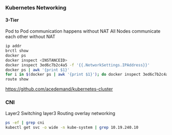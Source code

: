 ### Kubernetes Networking

#### 3-Tier

Pod to Pod communication happens without NAT
All Nodes communicate each other without NAT
```bash
ip addr
brctl show
docker ps
docker inspect <INSTANCEID>
docker inspect 3ed6c7b2c4a5 -f '{{.NetworkSettings.IPAddress}}'
docker ps | awk '{print $1}'
for i in $(docker ps | awk '{print $1}'); do docker inspect 3ed6c7b2c4a5 -f '{{.NetworkSettings.IPAddress}}' $1; done;
route show
```
https://github.com/acedemand/kubernetes-cluster


### CNI
Layer2 Switching
layer3 Routing
overlay networking

```bash
ps -ef | grep cni
kubectl get svc -o wide -n kube-system | grep 10.19.240.10
```
